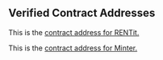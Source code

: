 ## Verified Contract Addresses
This is the [contract address for RENTit.](https://testnet.coinex.net/address/0x0a9742AD1D9F9Cf30adbf111884819402D3DB5D2#code)

This is the [contract address for Minter.](https://testnet.coinex.net/address/0x204E15CC8736e962C2fdde057F6277769F7e7267#code)